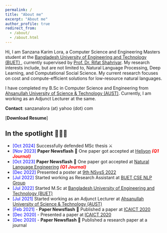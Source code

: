 ```yaml
---
permalink: /
title: "About me"
excerpt: "About me"
author_profile: true
redirect_from: 
  - /about/
  - /about.html
---
```

Hi, I am Sanzana Karim Lora, a Computer Science and Engineering Masters student at the [Bangladesh University of Engineering and Technology (BUET) ](https://cse.buet.ac.bd/), currently supervised by [Prof. Dr. Rifat Shahriyar](https://cse.buet.ac.bd/faculty_list/detail/rifat). My research interests include, but are not limited to, Natural Language Processing, Deep Learning, and Computational Social Science. My current research focuses on cost and compute-efficient solutions for low-resource natural languages.

I have completed my B.Sc in Computer Science and Engineering from [Ahsanullah University of Science & Technology (AUST)](http://aust.edu/). Currently, I am working as an Adjunct Lecturer at the same.

**Contact**: sanzanalora (at) yahoo (dot) com

[**Download Resume**]



## In the spotlight 🌟🌟🌟

- <span style="color:Blue"> [Oct 2024] </span> Successfully defended MSc thesis ⚔️
- <span style="color:Blue"> [Nov 2023] </span>  **Paper Newsflash** 🔔 One paper got accepted at [Heliyon](https://www.cell.com/heliyon/home)   ***<font color="red"> (Q1 Journal) </font>***
- <span style="color:Blue"> [Oct 2023] </span>  **Paper Newsflash** 🔔 One paper got accepted at [Natural Language Engineering](https://www.cambridge.org/core/journals/natural-language-engineering)  ***<font color="red"> (Q1 Journal) </font>***
- <span style="color:Blue"> [Dec 2022] </span> Presented a poster at [9th NSysS 2022](https://cse.buet.ac.bd/nsyss2022/)
- <span style="color:Blue"> [Jul 2022] </span> Started working as Research Assistant at [BUET CSE NLP Group](https://csebuetnlp.github.io/)
- <span style="color:Blue"> [Jul 2022] </span> Started M.Sc at [Bangladesh University of Engineering and Technology (BUET) ](https://cse.buet.ac.bd/)
- <span style="color:Blue"> [Jul 2021] </span> Started working as an Adjunct Lecturer at [Ahsanullah University of Science & Technology (AUST)](http://aust.edu/)
- <span style="color:Blue"> [Feb 2021] </span> - **Paper Newsflash** 🔔 Published a paper at [ICAICT 2020](http://icaict.uiu.ac.bd/)
- <span style="color:Blue"> [Dec 2020] </span> - Presented a paper at [ICAICT 2020](http://icaict.uiu.ac.bd/)
- <span style="color:Blue"> [Dec 2020] </span> - **Paper Newsflash** 🔔 Published a research paper at a journal

